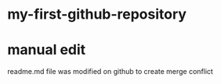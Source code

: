 # my-first-github-repository
# manual edit
readme.md file was modified on github to create merge conflict
